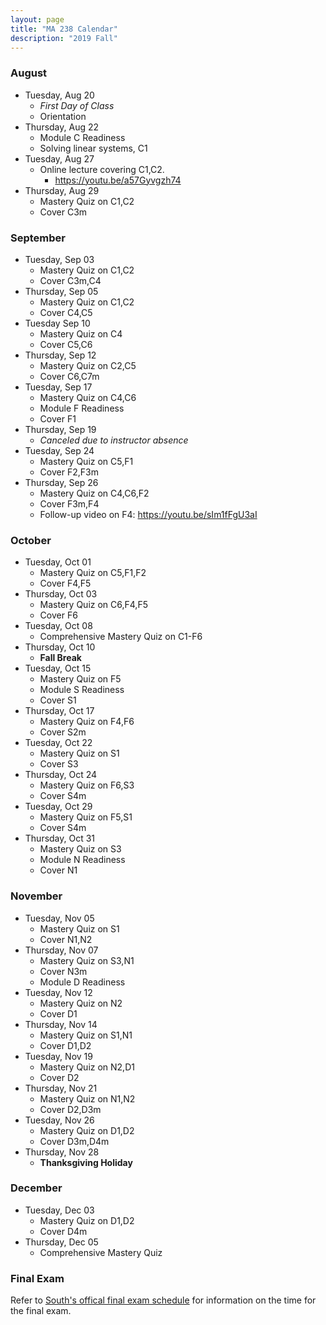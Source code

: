 ```yaml
---
layout: page
title: "MA 238 Calendar"
description: "2019 Fall"
---
```


### August

- Tuesday, Aug 20
  - *First Day of Class*
  - Orientation
- Thursday, Aug 22
  - Module C Readiness
  - Solving linear systems, C1
- Tuesday, Aug 27
  - Online lecture covering C1,C2.
    - <https://youtu.be/a57Gyvgzh74>
- Thursday, Aug 29
  - Mastery Quiz on C1,C2
  - Cover C3m

### September

- Tuesday, Sep 03
  - Mastery Quiz on C1,C2
  - Cover C3m,C4
- Thursday, Sep 05
  - Mastery Quiz on C1,C2
  - Cover C4,C5
- Tuesday Sep 10
  - Mastery Quiz on C4
  - Cover C5,C6
- Thursday, Sep 12
  - Mastery Quiz on C2,C5
  - Cover C6,C7m
- Tuesday, Sep 17
  - Mastery Quiz on C4,C6
  - Module F Readiness
  - Cover F1
- Thursday, Sep 19
  - *Canceled due to instructor absence*
- Tuesday, Sep 24
  - Mastery Quiz on C5,F1
  - Cover F2,F3m
- Thursday, Sep 26
  - Mastery Quiz on C4,C6,F2
  - Cover F3m,F4
  - Follow-up video on F4: <https://youtu.be/sIm1fFgU3aI>

### October

- Tuesday, Oct 01
  - Mastery Quiz on C5,F1,F2
  - Cover F4,F5
- Thursday, Oct 03
  - Mastery Quiz on C6,F4,F5
  - Cover F6
- Tuesday, Oct 08
  - Comprehensive Mastery Quiz on C1-F6
- Thursday, Oct 10
  - **Fall Break**
- Tuesday, Oct 15
  - Mastery Quiz on F5
  - Module S Readiness
  - Cover S1
- Thursday, Oct 17
  - Mastery Quiz on F4,F6
  - Cover S2m
- Tuesday, Oct 22
  - Mastery Quiz on S1
  - Cover S3
- Thursday, Oct 24
  - Mastery Quiz on F6,S3
  - Cover S4m
- Tuesday, Oct 29
  - Mastery Quiz on F5,S1
  - Cover S4m
- Thursday, Oct 31
  - Mastery Quiz on S3
  - Module N Readiness
  - Cover N1

### November

- Tuesday, Nov 05
  - Mastery Quiz on S1 
  - Cover N1,N2
- Thursday, Nov 07
  - Mastery Quiz on S3,N1
  - Cover N3m
  - Module D Readiness
- Tuesday, Nov 12
  - Mastery Quiz on N2
  - Cover D1
- Thursday, Nov 14
  - Mastery Quiz on S1,N1
  - Cover D1,D2
- Tuesday, Nov 19
  - Mastery Quiz on N2,D1
  - Cover D2
- Thursday, Nov 21
  - Mastery Quiz on N1,N2
  - Cover D2,D3m
- Tuesday, Nov 26
  - Mastery Quiz on D1,D2
  - Cover D3m,D4m
- Thursday, Nov 28
  - **Thanksgiving Holiday**

### December

- Tuesday, Dec 03
  - Mastery Quiz on D1,D2
  - Cover D4m
- Thursday, Dec 05
  - Comprehensive Mastery Quiz

### Final Exam

Refer to [South's offical final exam schedule][final-schedule] for information on the time for the final exam.

[final-schedule]: https://www.southalabama.edu/departments/registrar/finalexamschedule-fall.html 
